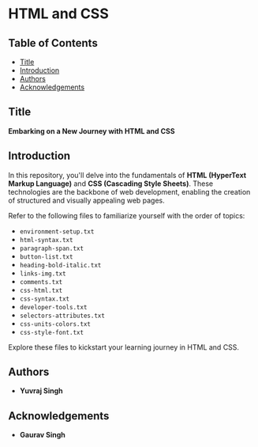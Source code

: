 # HTML and CSS

## Table of Contents

- [Title](#title)
- [Introduction](#introduction)
- [Authors](#authors)
- [Acknowledgements](#acknowledgements)

## Title

**Embarking on a New Journey with HTML and CSS**

## Introduction

In this repository, you'll delve into the fundamentals of **HTML (HyperText Markup Language)** and **CSS (Cascading Style Sheets)**. These technologies are the backbone of web development, enabling the creation of structured and visually appealing web pages.

Refer to the following files to familiarize yourself with the order of topics:

- `environment-setup.txt`
- `html-syntax.txt`
- `paragraph-span.txt`
- `button-list.txt`
- `heading-bold-italic.txt`
- `links-img.txt`
- `comments.txt`
- `css-html.txt`
- `css-syntax.txt`
- `developer-tools.txt`
- `selectors-attributes.txt`
- `css-units-colors.txt`
- `css-style-font.txt`

Explore these files to kickstart your learning journey in HTML and CSS.

## Authors

- **Yuvraj Singh**

## Acknowledgements

- **Gaurav Singh**

